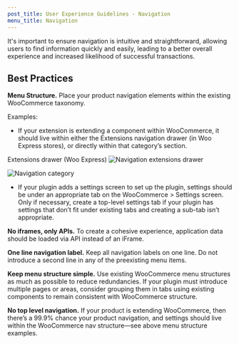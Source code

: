 ```yaml
---
post_title: User Experience Guidelines - Navigation
menu_title: Navigation
---
```


It's important to ensure navigation is intuitive and straightforward, allowing users to find information quickly and easily, leading to a better overall experience and increased likelihood of successful transactions.

## Best Practices

**Menu Structure.** Place your product navigation elements within the existing WooCommerce taxonomy.

Examples:

- If your extension is extending a component within WooCommerce, it should live within either the Extensions navigation drawer (in Woo Express stores), or directly within that category’s section.

Extensions drawer (Woo Express)
![Navigation extensions drawer](https://woo-docs-multi-com.go-vip.net/docs/wp-content/uploads/sites/3/2024/01/Image-1224x572-1.png)

![Navigation category](https://woo-docs-multi-com.go-vip.net/docs/wp-content/uploads/sites/3/2024/01/Image-1242x764-1.png)

- If your plugin adds a settings screen to set up the plugin, settings should be under an appropriate tab on the WooCommerce > Settings screen. Only if necessary, create a top-level settings tab if your plugin has settings that don’t fit under existing tabs and creating a sub-tab isn’t appropriate.

**No iframes, only APIs.** To create a cohesive experience, application data should be loaded via API instead of an iFrame.

**One line navigation label.** Keep all navigation labels on one line. Do not introduce a second line in any of the preexisting menu items.

**Keep menu structure simple.** Use existing WooCommerce menu structures as much as possible to reduce redundancies. If your plugin must introduce multiple pages or areas, consider grouping them in tabs using existing components to remain consistent with WooCommerce structure. 

**No top level navigation.** If your product is extending WooCommerce, then there’s a 99.9% chance your product navigation, and settings should live within the WooCommerce nav structure—see above menu structure examples.